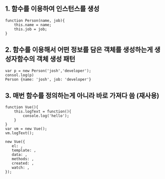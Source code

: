 ## 1. 함수를 이용하여 인스턴스를 생성
```
function Person(name, job){
    this.name = name;
    this.job = job;
}
```
## 2. 함수를 이용해서 어떤 정보를 담은 객체를 생성하는게 생성자함수의 객체 생성 패턴
```
var p = new Person('josh','developer');
consol.log(p)
Person {name: 'josh', job: 'developer'}
```
## 3. 매번 함수를 정의하는게 아니라 바로 가져다 씀 (재사용)
```
function Vue(){
    this.logText = function(){
        console.log('hello');
    }
}
var vm = new Vue();
vm.logText();

new Vue({
   el: ,
   template: ,
   data: ,
   methods: ,
   created: ,
   watch: , 
});
```
